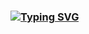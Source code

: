### [![Typing SVG](https://readme-typing-svg.demolab.com/?lines=Hi!+I'm+Justin+Pansacola)](https://git.io/typing-svg)

<!--
**JustinPansacola/JustinPansacola** is a ✨ _special_ ✨ repository because its `README.md` (this file) appears on your GitHub profile.

Here are some ideas to get you started:

- 🔭 I’m currently working on ...
- 🌱 I’m currently learning ...
- 👯 I’m looking to collaborate on ...
- 🤔 I’m looking for help with ...
- 💬 Ask me about ...
- 📫 How to reach me: ...
- 😄 Pronouns: ...
- ⚡ Fun fact: ...
-->
